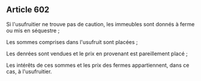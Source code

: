 Article 602
----
Si l'usufruitier ne trouve pas de caution, les immeubles sont donnés à ferme ou
mis en séquestre ;

Les sommes comprises dans l'usufruit sont placées ;

Les denrées sont vendues et le prix en provenant est pareillement placé ;

Les intérêts de ces sommes et les prix des fermes appartiennent, dans ce cas, à
l'usufruitier.

